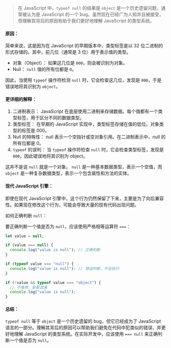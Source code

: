 > 在 JavaScript 中，`typeof null` 的结果是 `object` 是一个历史遗留问题，通常被认为是 JavaScript 的一个 bug。虽然现在已经广为人知并且被接受，但理解其背后的原因有助于我们更好地理解 JavaScript 的类型系统。

#### 原因：

简单来说，这是因为在 JavaScript 的早期版本中，类型标签是以 32 位二进制的形式存储的。其中，前几位（通常是 3 位）用于表示值的类型。

- 对象（Object）： 如果这几位是 `000`，则会被识别为对象。
- Null： `null` 值的所有位都是 `0`。

因此，当使用 `typeof` 操作符检测 `null` 时，它会检查这几位，发现是 `000`，于是错误地将其识别为 `object`。

#### 更详细的解释：

1. 二进制表示： JavaScript 在底层使用二进制来存储数据。每个值都有一个类型标签，用于区分不同的数据类型。
2. 类型标签： 在早期的 JavaScript 实现中，类型标签存储在值的低位。对象类型的标签是 000。
3. Null 的特殊性： null 表示一个空指针或空对象引用。在二进制表示中，null 的所有位都是 0。
4. `typeof` 的误判： 当 `typeof` 操作符检查 `null` 时，它会检查类型标签，发现是 `000`，因此错误地将其识别为 object。

这并不是说 `null` 就是一个对象。 `null` 是一种基本数据类型，表示一个空值，而 `object` 是一种复杂数据类型，表示一个包含属性和方法的实体。

#### 现代 JavaScript 引擎：

即使在现代 JavaScript 引擎中，这个行为仍然保留了下来，主要是为了向后兼容性。如果现在修改这个行为，可能会导致大量的现有代码出现问题。

如何正确判断 `null`：

要正确判断一个值是否为 `null`，应该使用严格相等运算符 `===`：

```js
let value = null;

if (value === null) {
  console.log("value is null"); // 正确判断
}

if (typeof value === "null") {
  console.log("value is null"); // 错误判断，不会执行
}

if (!value && typeof value === "object") {
  // 不推荐，容易混淆
  console.log("value is null");
}
```

#### 总结：

`typeof null` 等于 `object` 是一个历史遗留的 bug，但它已经成为了 JavaScript 语言的一部分。理解其背后的原因可以帮助我们避免在代码中犯类似的错误，并更好地理解 JavaScript 的类型系统。在实际开发中，应该使用 `=== null` 来正确判断一个值是否为 `null`。
